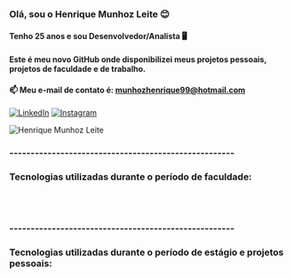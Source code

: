 ### Olá, sou o Henrique Munhoz Leite 😊
#### Tenho 25 anos e sou Desenvolvedor/Analista 🖥️

#### Este é meu novo GitHub onde disponibilizei meus projetos pessoais, projetos de faculdade e de trabalho.

#### 📫 Meu e-mail de contato é: munhozhenrique99@hotmail.com


[![LinkedIn](https://img.shields.io/badge/LinkedIn-0077B5?style=for-the-badge&logo=linkedin&logoColor=white)](https://www.linkedin.com/in/henrique-munhoz-leite-a86388244/)
[![Instagram](https://img.shields.io/badge/Instagram-E4405F?style=for-the-badge&logo=instagram&logoColor=white)](https://www.instagram.com/munhozhenrique99/)

![Henrique Munhoz Leite](https://github-readme-stats.vercel.app/api?username=HenriML&show_icons=true&theme=onedark)

### -----------------------------------------------------

### Tecnologias utilizadas durante o período de faculdade:

<div style= "display: inline_block"><br/>

  <img align="center" alt="" src="https://img.shields.io/badge/Python-3776AB?style=for-the-badge&logo=python&logoColor=white" />
  <img align="center" alt="" src="https://img.shields.io/badge/C-00599C?style=for-the-badge&logo=c&logoColor=white" />
  <img align="center" alt="" src="https://img.shields.io/badge/PHP-777BB4?style=for-the-badge&logo=php&logoColor=white" />
  <img align="center" alt="" src="https://img.shields.io/badge/Java-ED8B00?style=for-the-badge&logo=openjdk&logoColor=black" />
  <img align="center" alt="" src="https://img.shields.io/badge/HTML5-E34F26?style=for-the-badge&logo=html5&logoColor=white" />
  <img align="center" alt="" src="https://img.shields.io/badge/CSS3-1572B6?style=for-the-badge&logo=css3&logoColor=white" />
  <img align="center" alt="" src="https://img.shields.io/badge/Linux-FCC624?style=for-the-badge&logo=linux&logoColor=black" />
  <img align="center" alt="" src="https://img.shields.io/badge/JavaScript-323330?style=for-the-badge&logo=javascript&logoColor=F7DF1E" />
  <img align="center" alt="" src="https://img.shields.io/badge/Debian-A81D33?style=for-the-badge&logo=debian&logoColor=white" />
  <img align="center" alt="" src="https://img.shields.io/badge/MySQL-005C84?style=for-the-badge&logo=mysql&logoColor=white" />
  <img align="center" alt="" src="https://img.shields.io/badge/Bootstrap-563D7C?style=for-the-badge&logo=bootstrap&logoColor=white" />
  <img align="center" alt="" src="https://img.shields.io/badge/Laravel-FF2D20?style=for-the-badge&logo=laravel&logoColor=white" />






</div>

### -----------------------------------------------------

### Tecnologias utilizadas durante o período de estágio e projetos pessoais:

<div style= "display: inline_block"><br/>
<img align="center" alt="" src="https://img.shields.io/badge/Streamlit-000000?style=for-the-badge&logo=streamlit&logoColor=white" />
<img align="center" alt="" src="https://img.shields.io/badge/PostgreSQL-316192?style=for-the-badge&logo=postgresql&logoColor=white" />
<img align="center" alt="" src="https://img.shields.io/badge/Python-3776AB?style=for-the-badge&logo=python&logoColor=white" />
<img align="center" alt="" src="https://img.shields.io/badge/Microsoft_Excel-217346?style=for-the-badge&logo=microsoft-excel&logoColor=white" />
<img align="center" alt="" src="https://img.shields.io/badge/Amazon_AWS-232F3E?style=for-the-badge&logo=amazon-aws&logoColor=white" />
<img align="center" alt="" src="https://img.shields.io/badge/SAP-0FAAFF?style=for-the-badge&logo=sap&logoColor=white" />
<img align="center" alt="" src="https://img.shields.io/badge/Microsoft_Office-D83B01?style=for-the-badge&logo=microsoft-office&logoColor=white" />

</div>

